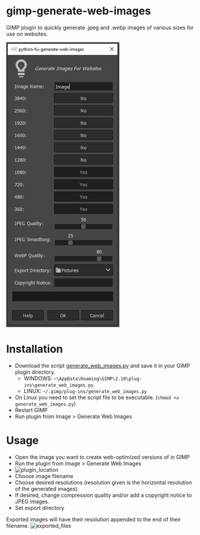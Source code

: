 # gimp-generate-web-images
GIMP plugin to quickly generate .jpeg and .webp images of various sizes for use on websites.

![Screenshot](https://github.com/GimleLarpes/gimp-generate-web-images/blob/main/screenshot.png?raw=true)

# Installation
- Download the script [generate_web_images.py](https://github.com/GimleLarpes/gimp-generate-web-images/blob/main/generate_web_images.py) and save it in your GIMP plugin directory. 
  - WINDOWS: `~\AppData\Roaming\GIMP\2.10\plug-ins\generate_web_images.py`
  - LINUX: `~/.gimp/plug-ins/generate_web_images.py`
- On Linux you need to set the script file to be executable. (`chmod +x generate_web_images.py`)
- Restart GIMP
- Run plugin from Image > Generate Web Images

# Usage
- Open the image you want to create web-optimized versions of in GIMP
- Run the plugin from Image > Generate Web Images
- ![plugin_location](https://user-images.githubusercontent.com/97182804/222878492-00aa0768-694b-4df4-8c9c-76af7a81be24.png)
- Choose image filename
- Choose desired resolutions (resolution given is the horizontal resolution of the generated images)
- If desired, change compression quality and/or add a copyright notice to JPEG images.
- Set export directory




Exported images will have their resolution appended to the end of their filename.
![exported_files](https://user-images.githubusercontent.com/97182804/222878500-d3b9faaa-491d-4cb9-a26f-43c02cb8019e.png)

